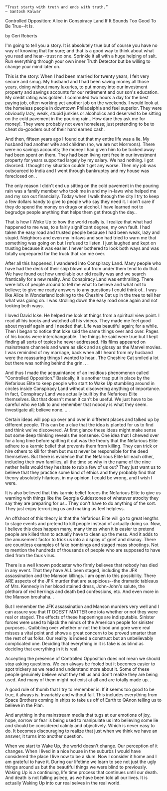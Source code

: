 
```
“Trust starts with truth and ends with truth.”
― Santosh Kalwar
```


Controlled Opposition:  Alice in Conspiracy Land
If It Sounds Too Good To Be True--It Is.

by Geri Roberts


I'm going to tell you a story.  It is absolutely true but of course you have no way of knowing that for sure; and that is a good way to think about what you read and hear--trust no one.  Sprinkle it all with a huge helping of salt.  Run everything through your own inner Truth Detector but be willing to change your mind later on.

This is the story:  When I had been married for twenty years, I felt very secure and smug.  My husband and I had been saving money all those years, doing without many luxuries, to put money into our investment property and savings accounts for our retirement and our son's education. My credit rating was golden.  I commuted two hours a day for the best paying job, often working yet another job on the weekends.  I would look at the homeless people in downtown Philadelphia and feel superior.  They were obviously lazy, weak, stupid junkies or alcoholics and deserved to be sitting on the cold pavement in the pouring rain..  How dare they ask me for money!. They were probably not even homeless; just pretending to be to cheat do-gooders out of their hard earned cash.

And then, fifteen years ago I found out that my entire life was a lie.  My husband had another wife and children (no, we are not Mormons).  There were no savings accounts; the money I had given him to be tucked away had been spent on them.  They had been living rent free in our investment property for years supported largely by my salary.  We had nothing.  I got divorced.  I thought my situation couldn't get any worse.  Then my job was outsourced to India and I went through bankruptcy and my house was foreclosed on. .

The only reason I didn't end up sitting on the cold pavement in the pouring rain was a family member who took me in and my in-laws who helped me and my son out financially.  Today when I walk through the city I try to keep a few dollars handy to give to people who say they need it.  I don't care if they do spend the money on drugs or alcohol.  I have learned not to begrudge people anything that helps them get through the day..

That is how I Woke Up to how the world really is.  I realize that what had happened to me was, to a fairly significant degree, my own fault.  I had taken the easy road and trusted people because I had been weak, lazy and stupid. Neighbors and even my in-laws and son had tried to warn me that something was going on but I refused to listen.  I just laughed and kept on trusting because it was easier.  I never bothered to look both ways and was totally unprepared for the truck that ran me over.

After all this happened, I wandered into Conspiracy Land.  Many people who have had the deck of their ship blown out from under them tend to do that.  We have found out how unreliable our old reality was and we search frantically for a new reality.  And Conspiracy Land was enthralling.  There were lots of people around to tell me what to believe and what not to believe; to give me ready answers to any questions I could think of.. I was like Alice in Wonderland looking to the Cheshire Cat up in the tree to tell her what was going on.  I was strolling down the easy road once again and not looking both ways.

I loved David Icke.  He helped me look at things from a spiritual view point.  I read all his books and watched all his videos.  They made me feel good about myself again and I needed that.  Life was beautiful again; for a while. Then I began to notice that Icke said the same things over and over.  Pages of his books were interchangeable. The things he said were true but I kept finding all sorts of topics he never addressed.   His films appeared on mainstream channels and were as slick and as glossy as the Marvel movies. I was reminded of my marriage, back when all I heard from my husband were the reassuring things I wanted to hear.. The Cheshire Cat smiled a lot but there was nothing behind the grin.  .  .

And thus I made the acquaintance of an insidious phenomenon called "Controlled Opposition."  Basically, it is another trap put in place by the Nefarious Elite  to keep people who start to Wake Up stumbling around in circles inside Conspiracy Land without  discovering anything of importance. In fact, Conspiracy Land was actually built by the Nefarious Elite themselves.  But that doesn't mean it can't be useful.  We just have to be careful who we talk to and remember that nobody is what they seem.  Investigate all; believe none.   ..  .

Certain ideas will pop up over and over in different places and talked up by different people. This can be a clue that the idea is planted for us to find and think we've discovered.  At first glance these ideas might make sense but some deep thinking reveals the nonsense.  One idea that I chewed over for a long time before spitting it out was the theory that the Nefarious Elite adhere to a karmic belief that prevents them from killing.  They can trick or hire others to kill for them but must never be responsible for the deed themselves. But there is evidence that the Nefarious Elite kill each other, including their own families, all the time so why in the name of the nine nether hells would they hesitate to rub a few of us out?  They just want us to believe that they practice some kind of ethics and they probably find that theory absolutely hilarious, in my opinion.  I could be wrong, and I wish I were.

It is also believed that this karmic belief forces the Nefarious Elite to give us warning with things like the Georgia Guidestones of whatever atrocity they say they are preparing for us.. They don't have to do anything of the sort. They just enjoy terrorizing us and making us feel helpless.

An offshoot of this theory is that the Nefarious Elite will go to great lengths to stage events and pretend to kill people instead of actually doing so.  Now, I believe this does happen many, many times when it is easier to pretend people are killed than to actually have to clean up the mess.  And it adds to the amusement factor to trick us into a display of grief and dismay.  There are countless examples of fake bombings and staged mass shootings.  Not to mention the hundreds of thousands of people who are supposed to have died from the faux virus.

There is a well known podcaster who firmly believes that nobody has died in any event.  That they have ALL been staged, including the JFK assassination and the Manson killings.  I am open to this possibility.  There ARE aspects of the JFK murder that are suspicious--the dramatic tableaus of Mrs. Kennedy in her blood stained dress, John-John's salute, the plethora of red herrings and death bed confessions, etc.  And even more in the Manson brouhaha. .

But I remember the JFK assassination and Manson murders very well and I can assure you that IT DOES'T MATTER one iota whether or not they were real or staged. The effects of these happenings are indisputable.  Sinister forces were used to hijack the minds of the American people for sinister purposes..  Quibbling over whether or not the blood and gore were real misses a vital point and shows a great concern to be proved smarter than the rest of us folks.  Our reality is indeed a construct but an unbelievably complicated one.  Deciding that everything in it is fake is as blind as deciding that everything in it is real.

Accepting the presence of Controlled Opposition does not mean we should stop asking questions.  We can always be fooled but it becomes easier to spot trickery as we read and understand more about it.  Some of these people genuinely believe what they tell us and don't realize they are being used.  And many of them might not exist at all and are totally made up.  .

A good rule of thumb that I try to remember is:  If it seems too good to be true, it always is.  Invariably and without fail.  This includes everything from Space Brothers coming in ships to take us off of Earth to QAnon telling us to believe in the Plan.

And anything in the mainstream media that tugs at our emotions of joy, hope, sorrow or fear is being used to manipulate us into believing some lie and should be considered calmly and objectively.  Which is never easy to do.  It becomes discouraging to realize that just when we think we have an answer, it turns into another question.

When we start to Wake Up, the world doesn't change.  Our perception of it changes.  When I lived in a nice house in the suburbs I would have considered the place I live now to be a slum.  Now I consider it home and I am grateful to have it.   During our lifetime we learn to see not just the ugly things around us but the beautiful things we were blind to previously.  Waking Up is a continuing, life time process that continues until our death. And death is not falling asleep, as we have been told all our lives.  It is actually Waking Up into our real selves in the real world. 
